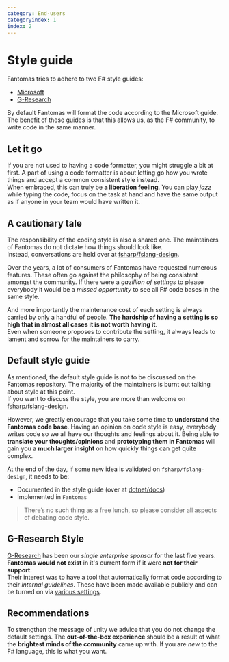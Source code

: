 ```yaml
---
category: End-users
categoryindex: 1
index: 2
---
```

# Style guide

Fantomas tries to adhere to two F# style guides:
- [Microsoft](https://docs.microsoft.com/en-us/dotnet/fsharp/style-guide/formatting)
- [G-Research](https://github.com/G-Research/fsharp-formatting-conventions)

By default Fantomas  will format the code according to the Microsoft guide.   
The benefit of these guides is that this allows us, as the F# community, to write code in the same manner.  

## Let it go

If you are not used to having a code formatter, you might struggle a bit at first. A part of using a code formatter is about letting go how you wrote things and accept a common consistent style instead.  
When embraced, this can truly be **a liberation feeling**. You can play _jazz_ while typing the code, focus on the task at hand and have the same output as if anyone in your team would have written it.

## A cautionary tale

The responsibility of the coding style is also a shared one. The maintainers of Fantomas do not dictate how things should look like.  
Instead, conversations are held over at [fsharp/fslang-design](https://github.com/fsharp/fslang-design#style-guide).  

Over the years, a lot of consumers of Fantomas have requested numerous features. These often go against the philosophy of being consistent amongst the community.
If there were a _gazillion of settings_ to please everybody it would be a _missed opportunity_ to see all F# code bases in the same style.  

And more importantly the maintenance cost of each setting is always carried by only a handful of people. **The hardship of having a setting is so high that in almost all cases it is not worth having it**.  
Even when someone proposes to contribute the setting, it always leads to lament and sorrow for the maintainers to carry. 

## Default style guide

As mentioned, the default style guide is not to be discussed on the Fantomas repository. The majority of the maintainers is burnt out talking about style at this point.  
If you want to discuss the style, you are more than welcome on [fsharp/fslang-design](https://github.com/fsharp/fslang-design#style-guide).  

However, we greatly encourage that you take some time to **understand the Fantomas code base**.  Having an opinion on code style is easy, everybody writes code so we all have our thoughts and feelings about it.
Being able to **translate your thoughts/opinions** and **prototyping them in Fantomas** will gain you a **much larger insight** on how quickly things can get quite complex.  

At the end of the day, if some new idea is validated on `fsharp/fslang-design`, it needs to be:

- Documented in the style guide (over at [dotnet/docs](https://github.com/dotnet/docs/blob/main/docs/fsharp/style-guide/formatting.md))
- Implemented in `Fantomas`

> There’s no such thing as a free lunch, so please consider all aspects of debating code style.

## G-Research Style

[G-Research](https://www.gresearch.co.uk/) has been our _single enterprise sponsor_ for the last five years. **Fantomas would not exist** in it's current form if it were **not for their support**.  
Their interest was to have a tool that automatically format code according to their _internal guidelines_. These have been made available publicly and can be turned on via [various settings](https://github.com/G-Research/fsharp-formatting-conventions/blob/master/.editorconfig).

## Recommendations

To strengthen the message of unity we advice that you do not change the default settings.
The **out-of-the-box experience** should be a result of what the **brightest minds of the community** came up with.
If you are _new_ to the F# language, this is what you want.

<fantomas-nav previous="{{fsdocs-previous-page-link}}" next="{{fsdocs-next-page-link}}"></fantomas-nav>
